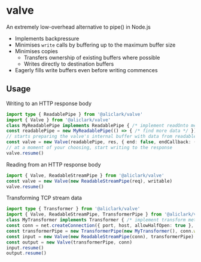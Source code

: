 # valve

An extremely low-overhead alternative to pipe() in Node.js

* Implements backpressure
* Minimises `write` calls by buffering up to the maximum buffer size
* Minimises copies
    * Transfers ownership of existing buffers where possible
    * Writes directly to destination buffers
* Eagerly fills write buffers even before writing commences

## Usage

Writing to an HTTP response body

```typescript
import type { ReadablePipe } from '@aliclark/valve'
import { Valve } from '@aliclark/valve'
class MyReadablePipe implements ReadablePipe { /* implement readOnto method, callback for retrieval, etc */ }
const readablePipe = new MyReadablePipe(() => { /* find more data */ })
// starts preparing the valve's internal buffer with data from readablePipe
const valve = new Valve(readablePipe, res, { end: false, endCallback: () => { /* finished */ } })
// at a moment of your choosing, start writing to the response
valve.resume()
```

Reading from an HTTP response body

```typescript
import { Valve, ReadableStreamPipe } from '@aliclark/valve'
const valve = new Valve(new ReadableStreamPipe(req), writable)
valve.resume()
```

Transforming TCP stream data

```typescript
import type { Transformer } from '@aliclark/valve'
import { Valve, ReadableStreamPipe, TransformerPipe } from '@aliclark/valve'
class MyTransformer implements Transformer { /* implement transform method */ }
const conn = net.createConnection({ port, host, allowHalfOpen: true }, () => { /* connected */ })
const transformerPipe = new TransformerPipe(new MyTransformer(), conn.writableHighWaterMark - 1)
const input = new Valve(new ReadableStreamPipe(conn), transformerPipe)
const output = new Valve(transformerPipe, conn)
input.resume()
output.resume()
```
